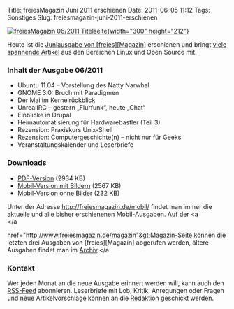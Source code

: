 Title: freiesMagazin Juni 2011 erschienen
Date: 2011-06-05 11:12
Tags: Sonstiges
Slug: freiesmagazin-juni-2011-erschienen

[![freiesMagazin 06/2011
Titelseite](http://www.freiesmagazin.de/system/files/freiesmagazin-2011-06.png){width="300"
height="212"}](http://www.freiesmagazin.de/system/files/freiesmagazin-2011-06.png)


Heute ist die [Juniausgabe von
[freies][Magazin]](http://www.freiesmagazin.de/20110605-juniausgabe-erschienen)
erschienen und bringt [viele spannende
Artikel](http://www.freiesmagazin.de/freiesMagazin-2011-06) aus den
Bereichen Linux und Open Source mit.


### Inhalt der Ausgabe 06/2011


-   Ubuntu 11.04 – Vorstellung des Natty Narwhal
-   GNOME 3.0: Bruch mit Paradigmen
-   Der Mai im Kernelrückblick
-   UnrealIRC – gestern „Flurfunk“, heute „Chat“
-   Einblicke in Drupal
-   Heimautomatisierung für Hardwarebastler (Teil 3)
-   Rezension: Praxiskurs Unix-Shell
-   Rezension: Computergeschichte(n) – nicht nur für Geeks
-   Veranstaltungskalender und Leserbriefe


<!--break--><!--break-->

### Downloads


-   [PDF-Version](http://www.freiesmagazin.de/ftp/2011/freiesMagazin-2011-06.pdf)
    (2934 KB)
-   [Mobil-Version mit
    Bildern](http://www.freiesmagazin.de/mobil/freiesMagazin-2011-06-bilder.html)
    (2567 KB)
-   [Mobil-Version ohne
    Bilder](http://www.freiesmagazin.de/mobil/freiesMagazin-2011-06.html)
    (232 KB)


Unter der Adresse <http://freiesmagazin.de/mobil/> findet man immer die
aktuelle und alle bisher erschienenen Mobil-Ausgaben. Auf der
<a<br></a<br>

href="http://www.freiesmagazin.de/magazin"&gt;Magazin-Seite können die
letzten drei Ausgaben von
[freies][Magazin]
abgerufen werden, ältere Ausgaben findet man im
[Archiv](http://www.freiesmagazin.de/archiv).</a<br>


### Kontakt


Wer jeden Monat an die neue Ausgabe erinnert werden will, kann auch den
[RSS-Feed](http://www.freiesmagazin.de/rss.xml) abonnieren. Leserbriefe
mit Lob, Kritik, Anregungen oder Fragen und neue Artikelvorschläge
können an die [Redaktion](http://www.freiesmagazin.de/kontakt) geschickt
werden.




